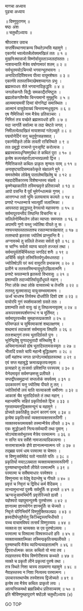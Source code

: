 मागचा अध्याय  
पुढचा अध्याय  
  
॥ विष्णुपुराणम् ॥  
षष्ठः अंशः  
॥ चतुर्थोऽध्यायः ॥  
  
श्रीपराशर उवाच  
सप्तर्षिस्थानमाक्रम्य स्थितेऽम्भसि महामुने ।  
एकार्णवं भवत्येतत्त्रैलोक्यमखिलं ततः ॥ १ ॥  
मुखनिःश्वासजो विष्णोर्वायुस्ताञ्जलदांस्ततः ।  
नाशयन्वाति मैत्रेय वर्षाणामपरं शतम् ॥ २ ॥  
सर्वभूतमयोऽचिन्त्यो भगवान्भूतभावनः ।  
अनादिरादिर्विश्वस्य पीत्वा वायुमशेषतः ॥ ३ ॥  
एकार्णवे ततस्तस्मिञ्छेषशय्यागतः प्रभुः ।  
ब्रह्मरूपधरः शेते भगवानादिकृद्धरिः ॥ ४ ॥  
जनलोकगतैः सिद्धैः समकाद्यैरभिष्टुतः ।  
ब्रह्मलोकगतैश्चैव चिन्त्यमानो मुमुक्षुभिः ॥ ५ ॥  
आत्ममायामयीं दिव्यां योगनिद्रां समास्थितः ।  
आत्मानं वासुदेवाख्यं चिन्तयन्मधुसूदनः ॥ ६ ॥  
एष नैमित्तिको नाम मैत्रेयः प्रतिसञ्चरः ।  
निमित्तं तत्र यच्छेते ब्रह्मरूपधरो हरिः ॥ ७ ॥  
यदा जागर्ति सर्वात्मा स तदा चेष्टते जगत् ।  
निमीलत्येतदखिलं मायाशय्यां गतेऽच्युते ॥ ८ ॥  
पद्मयोनेर्दिनं यत्तु चतुर्युगसहस्रवत् ।  
एकार्णवीकृते लोके तावती रात्रिरिष्यते ॥ ९ ॥  
ततः प्रबुद्धो रात्र्यन्ते पुनःसृष्टिं करोत्यजः ।  
ब्रह्मस्वरूपधृग्विष्णुर्यथा ते कथितं पुरा ॥ १० ॥  
इत्येष कल्पसंहारोऽवान्तरप्रलयो द्विज ।  
नैमित्तिकस्ते कथितः प्राकृतः शृण्वतः परम् ॥ ११ ॥  
अनावृष्ट्यादिसम्पर्कात्कृते संक्षालने मुने ।  
समस्तेष्वेव लोकेषु पातालेष्वखिलेषु च ॥ १२ ॥  
महदादेर्विकारस्य विशेषान्तस्य संक्षये ।  
कृष्णेच्छाकारिते तस्मिन्प्रवृत्ते प्रतिसञ्चरे ॥ १३ ॥  
आपो ग्रसन्ति वै पूर्वं भूमेर्गन्धात्मकं गुणम् ।  
आत्तगन्धा ततो भूमिः प्रलयत्वाय कल्पते ॥ १४ ॥  
प्रणष्टे गन्धतन्मात्रे भवत्युर्वी जलात्मिका ।  
आपस्तदा प्रवृद्धास्तु वेगवत्यो महास्वनाः ॥ १५ ॥  
सर्वमापूरयन्तीदं तिष्ठन्ति विचरन्ति च ।  
सलिलेनोर्मिमालेन लोका व्याप्ताः समन्ततः ॥ १६ ॥  
अपामपि गुणो यस्तु ज्योतिषा पीयते तु सः ।  
नश्यन्त्यापस्ततस्ताश्च रसतन्मात्रसंक्षयात् ॥ १७ ॥  
ततश्चापो हृतरसा ज्योतिषं प्राप्नुवन्ति वै ।  
अग्नावस्थे तु सलिले तेजसा सर्वतो वृते ॥ १८ ॥  
स चाग्निः सर्वतो व्याप्य चादत्ते तज्जलं तथा ।  
सर्वमापूर्यतेर्चिर्भिस्तदा जगदिदं शनैः ॥ १९ ॥  
अर्चिर्भिः संवृते तस्मिंस्तिर्यगूर्ध्वमधस्तदा ।  
ज्योतिषोऽपि परं रूपं वायुरत्ति प्रभाकरम् ॥ २० ॥  
प्रलीने च ततस्तस्मिन्वायुभूतेऽखिलात्मनि ।  
प्रनष्टे रूपतन्मात्रे हृतरूपो विभावसुः ॥ २१ ॥  
प्रशाम्यति तदाज्योतिर्वायुर्दोधूयते महान् ।  
निरा लोके तथा लोके वाय्ववस्थे च तेजसि ॥ २२ ॥  
ततस्तु मूलमासाद्य वायुःसम्भवमात्मनः ।  
ऊर्ध्वं चाधश्च तिर्यक्च दोधवीति दिशो दश ॥ २३ ॥  
वायोरपि गुणं स्पर्शमाकाशो ग्रसते ततः ।  
प्रशाम्यति ततो वायुः खं तु तिष्ठत्यनावृतम् ॥ २४ ॥  
अरूपरसमस्पर्शमगन्धं न च मूर्तिमत् ।  
सर्वमापूरयच्चैव सुमहात्तत्प्रकाशते ॥ २५ ॥  
परिमण्डलं च सुषिरमाकाशं शब्दलक्षणम् ।  
शब्दमात्रं तदाकाशं सर्वमावृत्य तिष्ठति ॥ २६ ॥  
ततःशब्दगुणं तस्य भूतादिर्ग्रसते पुनः ।  
भूतेन्द्रियेषु युगपद्भूतादौ संस्थितेषु वै ।  
अभिमानात्मको ह्येष भूतादिस्तामसःस्मृतः ॥ २७ ॥  
भीतादिं ग्रसते चापि महान्वै बुद्धिलक्षणः ॥ २८ ॥  
उर्वी महांश्च जगतः प्रान्तेऽन्तर्बाह्यतस्तथा ॥ २९ ॥  
एवं सप्त महाबुद्धे क्रमात्प्रकृतयःस्मृताः ।  
प्रत्याहारे तु ताःसर्वाः प्रविशन्ति परस्परम् ॥ ३० ॥  
येनेदमावृतं सर्वमण्डमप्सु प्रलीयते ।  
सप्तद्वीपसमुद्रान्तं सप्तलोकं सपर्वतम् ॥ ३१ ॥  
उदकावरणं यत्तु ज्योतिषा पीयते तु तत् ।  
ज्योतिर्वायौ लयं याति यात्याकाशे समीरणः ॥ ३२ ॥  
आकाशं चैव भूतादिर्ग्रसते तं तथा महान् ।  
महान्तमेभिः सहितं प्रकृतिर्ग्रसते द्विज ॥ ३३ ॥  
गुमसाम्यमनुद्रिक्तमन्यूनं च महामुने ।  
प्रोच्यते प्रकतिर्हेतुः प्रधानं कारणं परम् ॥ ३४ ॥  
इत्येषा प्रकृतिःसर्वा व्यक्ताव्यक्तस्वरूपिणी ।  
व्यक्तस्वरूपमव्यक्ते तस्मान्मैत्रेय लीयते ॥ ३५ ॥  
एकः शुद्धोऽक्षरो नित्यःसर्वव्यापी तथा पुमान् ।  
सोऽप्यंशःसर्वभूतस्य मैत्रेय परमात्मनः ॥ ३६ ॥  
न सन्ति यत्र सर्वेशे नामजात्यादिकल्पनाः ।  
सत्तामात्रात्मके ज्ञेये ज्ञानात्मन्यात्मनः परे ॥ ३७ ॥  
तद्ब्रह्म परमं धाम परमात्मा स चेश्वरः ।  
स विष्णुःसर्वमेवेदं यतो नावर्तते यतिः ॥ ३८ ॥  
प्रकृतिर्या मयाऽऽख्याता व्यक्ताव्यक्तस्वरूपिणी ।  
पुरुषश्चाप्युभावेतौ लीयेते परमात्मनि ॥ ३९ ॥  
परमात्मा च सर्वेषामाधारः परमेश्वरः ।  
विष्णुनामा स वेदेषु वेदान्तेषु च गीयते ॥ ४० ॥  
प्रवृत्तं च निवृत्तं च द्विविधं कर्म वैदिकम् ।  
ताभ्यामुभाभ्यां पुरुषैः सर्वमूर्तिः स इज्यते ॥ ४१ ॥  
ऋग्यजुःसामभिर्मार्गैः प्रवृत्तेरिज्यते ह्यसौ ।  
यज्ञेश्वरो यज्ञपुमान्पुरुषैः पुरुषोत्तमः ॥ ४२ ॥  
ज्ञानात्मा ज्ञानयोगेन ज्ञानमूर्तिः स चेज्यते ।  
निवृत्ते योगिभिर्मार्गे विष्णुर्मुक्तिफलप्रदः ॥ ४३ ॥  
ह्रस्वदीर्घप्लुतैर्यत्तु किञ्चिद्वस्त्वभिधीयते ।  
यच्च वाचामविषयं तत्सर्वं विष्णुरव्ययः ॥ ४४ ॥  
व्यक्तःस एव चाव्यक्तः स एव पुरुषोऽव्ययः ।  
परमात्मा च विश्वात्मा विश्वरूपधरो हरिः ॥ ४५ ॥  
व्यक्ताव्यक्तात्मिका तस्मिन्प्रकृतिःसम्प्रलीयते ।  
पुरुषश्चापि मैत्रेय व्यापिन्यव्याहतात्मनि ॥ ४६ ॥  
द्विपरार्धात्मकः कालः कथितो यो मया तव ।  
तदहस्तस्य मैत्रेय विष्णोरीशस्य कथ्यते ॥ ४७ ॥  
व्यक्ते च प्रकृतौ लीने प्रकृत्यां पुरुषे तथा ।  
तत्र स्थिते निशा चास्य तत्प्रमाणा महामुने ॥ ४८ ॥  
नैवाहस्तस्य न निशा नित्यस्य परमात्मनः ।  
उपचारस्तथाप्येष तस्येशस्य द्विजोच्यते ॥ ४९ ॥  
इत्येष तव मैत्रेय कथितः प्राकृतो लयः ।  
आत्यन्तिकमथो ब्रह्मन्निबोध प्रतिसञ्चरम् ॥ ५० ॥  
इति श्रीविष्णुमहापुराणे षष्ठेंऽशे चतुर्थोऽध्यायः (४)  
  
  
  
GO TOP
